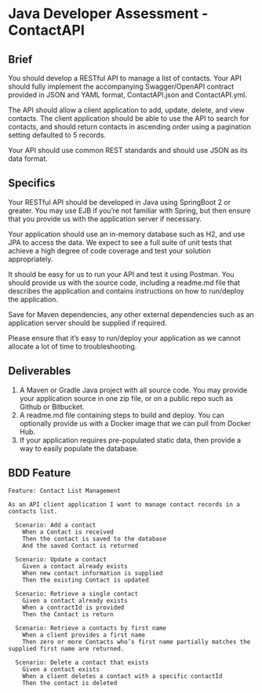 # Java Developer Assessment - ContactAPI

## Brief
You should develop a RESTful API to manage a list of contacts. Your API should fully implement the accompanying Swagger/OpenAPI contract provided in JSON and YAML format, ContactAPI.json and ContactAPI.yml.

The API should allow a client application to add, update, delete, and view contacts. The client application should be able to use the API to search for contacts, and should return contacts in ascending order using a pagination setting defaulted to 5 records.

Your API should use common REST standards and should use JSON as its data format.

## Specifics
Your RESTful API should be developed in Java using SpringBoot 2 or greater. You may use EJB if you’re not familiar with Spring, but then ensure that you provide us with the application server if necessary.

Your application should use an in-memory database such as H2, and use JPA to access the data. We expect to see a full suite of unit tests that achieve a high degree of code coverage and test your solution appropriately.

It should be easy for us to run your API and test it using Postman. You should provide us with the source code, including a readme.md file that describes the application and contains instructions on how to run/deploy the application. 

Save for Maven dependencies, any other external dependencies such as an application server should be supplied if required. 

Please ensure that it’s easy to run/deploy your application as we cannot allocate a lot of time to troubleshooting.

## Deliverables
1.	A Maven or Gradle Java project with all source code. You may provide your application source in one zip file, or on a public repo such as Github or Bitbucket.
2.	A readme.md file containing steps to build and deploy. You can optionally provide us with a Docker image that we can pull from Docker Hub.
3.	If your application requires pre-populated static data, then provide a way to easily populate the database.

## BDD Feature

```feature
Feature: Contact List Management

As an API client application I want to manage contact records in a contacts list.

  Scenario: Add a contact
    When a Contact is received
    Then the contact is saved to the database
    And the saved Contact is returned

  Scenario: Update a contact
    Given a contact already exists
    When new contact information is supplied
    Then the existing Contact is updated
	
  Scenario: Retrieve a single contact
    Given a contact already exists
    When a contractId is provided
    Then the Contact is return

  Scenario: Retrieve a contacts by first name
    When a client provides a first name
    Then zero or more Contacts who’s first name partially matches the supplied first name are returned.
	
  Scenario: Delete a contact that exists
    Given a contact exists
    When a client deletes a contact with a specific contactId
    Then the contact is deleted
```